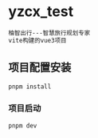 # yzcx_test
```sh
柚智出行---智慧旅行规划专家
vite构建的vue3项目
```

## 项目配置安装

```sh
pnpm install
```

### 项目启动

```sh
pnpm dev
```

